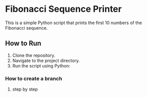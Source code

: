 # Fibonacci Sequence Printer

This is a simple Python script that prints the first 10 numbers of the Fibonacci sequence.

## How to Run

1. Clone the repository.
2. Navigate to the project directory.
3. Run the script using Python:

### How to create a branch

1. step by step
